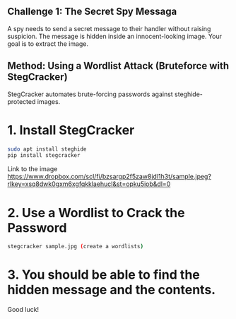## Challenge 1: The Secret Spy Messaga

A spy needs to send a secret message to their handler without raising suspicion. The message is hidden inside an innocent-looking image. Your goal is to extract the image.

## Method: Using a Wordlist Attack (Bruteforce with StegCracker)
StegCracker automates brute-forcing passwords against steghide-protected images.
# 1. Install StegCracker
```bash
sudo apt install steghide
pip install stegcracker
```

Link to the image https://www.dropbox.com/scl/fi/bzsargp2f5zaw8jdl1h3t/sample.jpeg?rlkey=xsq8dwk0gxm6xgfqkklaehucl&st=opku5iob&dl=0

# 2. Use a Wordlist to Crack the Password
```bash
stegcracker sample.jpg (create a wordlists)
```

# 3. You should be able to find the hidden message and the contents.
Good luck!
